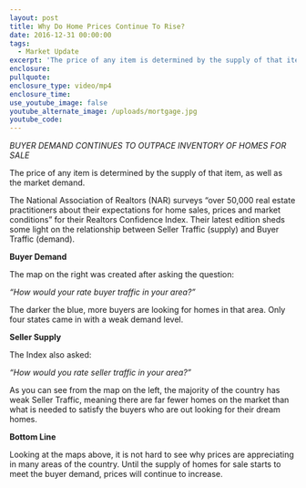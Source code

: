 ```yaml
---
layout: post
title: Why Do Home Prices Continue To Rise?
date: 2016-12-31 00:00:00
tags:
  - Market Update
excerpt: 'The price of any item is determined by the supply of that item, as well as the market demand.'
enclosure:
pullquote:
enclosure_type: video/mp4
enclosure_time:
use_youtube_image: false
youtube_alternate_image: /uploads/mortgage.jpg
youtube_code:
---
```



*BUYER DEMAND CONTINUES TO OUTPACE INVENTORY OF HOMES FOR SALE*

The price of any item is determined by the supply of that item, as well as the market demand.

The National Association of Realtors (NAR) surveys “over 50,000 real estate practitioners about their expectations for home sales, prices and market conditions” for their Realtors Confidence Index. Their latest edition sheds some light on the relationship between Seller Traffic (supply) and Buyer Traffic (demand).

**Buyer Demand**

The map on the right was created after asking the question:

*“How would your rate buyer traffic in your area?”*

The darker the blue, more buyers are looking for homes in that area. Only four states came in with a weak demand level.

**Seller Supply**

The Index also asked:

*“How would you rate seller traffic in your area?”*

As you can see from the map on the left, the majority of the country has weak Seller Traffic, meaning there are far fewer homes on the market than what is needed to satisfy the buyers who are out looking for their dream homes.

**Bottom Line**

Looking at the maps above, it is not hard to see why prices are appreciating in many areas of the country. Until the supply of homes for sale starts to meet the buyer demand, prices will continue to increase.
